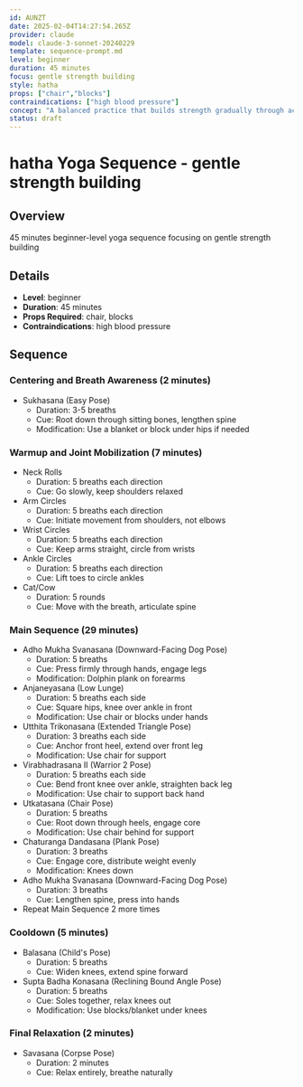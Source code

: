 ```yaml
---
id: AUNZT
date: 2025-02-04T14:27:54.265Z
provider: claude
model: claude-3-sonnet-20240229
template: sequence-prompt.md
level: beginner
duration: 45 minutes
focus: gentle strength building
style: hatha
props: ["chair","blocks"]
contraindications: ["high blood pressure"]
concept: "A balanced practice that builds strength gradually through accessible poses and mindful movements. The sequence focuses on establishing proper alignment and body awareness while slowly developing muscular endurance, perfect for those new to yoga or seeking a gentler approach to strength building."
status: draft
---
```

# hatha Yoga Sequence - gentle strength building

## Overview

45 minutes beginner-level yoga sequence focusing on gentle strength building

## Details
- **Level**: beginner  
- **Duration**: 45 minutes
- **Props Required**: chair, blocks
- **Contraindications**: high blood pressure

## Sequence  

### Centering and Breath Awareness (2 minutes)
- Sukhasana (Easy Pose)
  - Duration: 3-5 breaths
  - Cue: Root down through sitting bones, lengthen spine
  - Modification: Use a blanket or block under hips if needed

### Warmup and Joint Mobilization (7 minutes)  
- Neck Rolls
  - Duration: 5 breaths each direction  
  - Cue: Go slowly, keep shoulders relaxed
- Arm Circles  
  - Duration: 5 breaths each direction
  - Cue: Initiate movement from shoulders, not elbows  
- Wrist Circles
  - Duration: 5 breaths each direction
  - Cue: Keep arms straight, circle from wrists
- Ankle Circles  
  - Duration: 5 breaths each direction  
  - Cue: Lift toes to circle ankles  
- Cat/Cow  
  - Duration: 5 rounds  
  - Cue: Move with the breath, articulate spine

### Main Sequence (29 minutes)
- Adho Mukha Svanasana (Downward-Facing Dog Pose) 
  - Duration: 5 breaths
  - Cue: Press firmly through hands, engage legs  
  - Modification: Dolphin plank on forearms
- Anjaneyasana (Low Lunge)
  - Duration: 5 breaths each side
  - Cue: Square hips, knee over ankle in front  
  - Modification: Use chair or blocks under hands
- Utthita Trikonasana (Extended Triangle Pose)  
  - Duration: 3 breaths each side
  - Cue: Anchor front heel, extend over front leg
  - Modification: Use chair for support
- Virabhadrasana II (Warrior 2 Pose)
  - Duration: 5 breaths each side  
  - Cue: Bend front knee over ankle, straighten back leg
  - Modification: Use chair to support back hand
- Utkatasana (Chair Pose)
  - Duration: 5 breaths
  - Cue: Root down through heels, engage core  
  - Modification: Use chair behind for support
- Chaturanga Dandasana (Plank Pose) 
  - Duration: 3 breaths
  - Cue: Engage core, distribute weight evenly  
  - Modification: Knees down
- Adho Mukha Svanasana (Downward-Facing Dog Pose)
  - Duration: 3 breaths  
  - Cue: Lengthen spine, press into hands
- Repeat Main Sequence 2 more times  

### Cooldown (5 minutes)
- Balasana (Child's Pose) 
  - Duration: 5 breaths
  - Cue: Widen knees, extend spine forward
- Supta Badha Konasana (Reclining Bound Angle Pose)
  - Duration: 5 breaths  
  - Cue: Soles together, relax knees out  
  - Modification: Use blocks/blanket under knees

### Final Relaxation (2 minutes)  
- Savasana (Corpse Pose)
  - Duration: 2 minutes
  - Cue: Relax entirely, breathe naturally